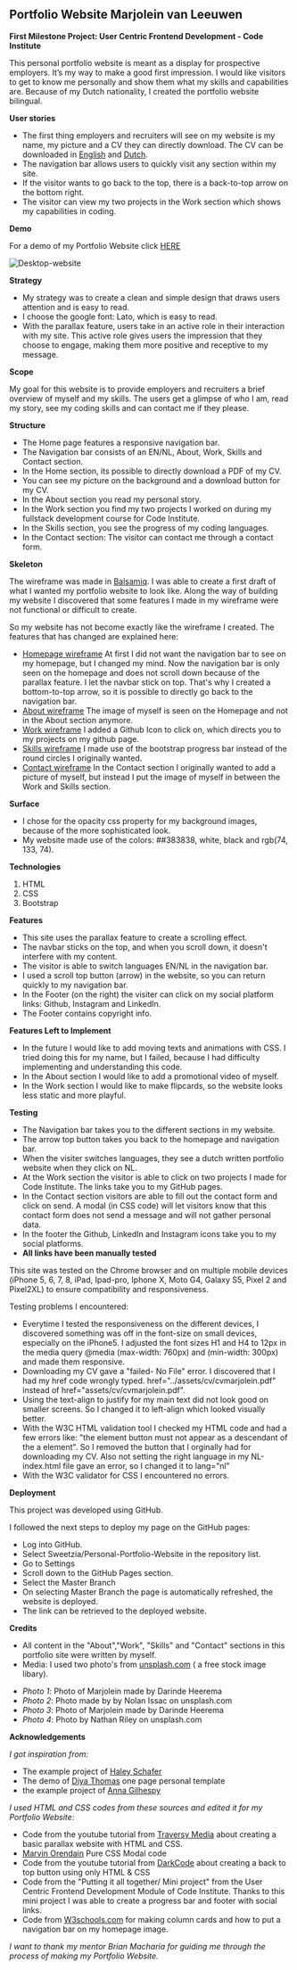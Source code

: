 
Portfolio Website Marjolein van Leeuwen
---------------------------------------
**First Milestone Project: User Centric Frontend Development - Code Institute**

This personal portfolio website is meant as a display for prospective employers. 
It’s my way to make a good first impression.
I would like visitors to get to know me personally and show them what my skills and capabilities are. 
Because of my Dutch nationality, I created the portfolio website bilingual. 

**User stories**

* The first thing employers and recruiters will see on my website is my name, my picture and a CV they can directly download.
The CV can be downloaded in [English][EN] and [Dutch][NL].
* The navigation bar allows users to quickly visit any section within my site.
* If the visitor wants to go back to the top, there is a back-to-top arrow on the bottom right.
* The visitor can view my two projects in the Work section which shows my capabilities in coding.

**Demo**

For a demo of my Portfolio Website click [HERE][DEMO]

![Desktop-website](/assets/images/Desktop-website.gif)

**Strategy**

* My strategy was to create a clean and simple design that draws users attention and is easy to read.
* I choose the google font: Lato, which is easy to read.
* With the parallax feature, users take in an active role in their interaction with my site. 
This active role gives users the impression that they choose to engage, making them more positive and receptive to my message.

**Scope**

My goal for this website is to provide employers and recruiters a brief overview of myself and my skills. 
The users get a glimpse of who I am, read my story, see my coding skills and can contact me if they please.

**Structure**

* The Home page features a responsive navigation bar. 
* The Navigation bar consists of an EN/NL, About, Work, Skills and Contact section.
* In the Home section, its possible to directly download a PDF of my CV.
* You can see my picture on the background and a download button for my CV.
* In the About section you read my personal story.
* In the Work section you find my two projects I worked on during my fullstack development course for Code Institute.
* In the Skills section, you see the progress of my coding languages.
* In the Contact section: The visitor can contact me through a contact form.


**Skeleton** 

The wireframe was made in [Balsamiq][Balsamiq]. I was able to create a first draft of what I wanted my portfolio website to look like.
Along the way of building my website I discovered that some features I made in my wireframe were not functional or difficult to create.

So my website has not become exactly like the wireframe I created.
The features that has changed are explained here:

* [Homepage wireframe][a] At first I did not want the navigation bar to see on my homepage, but I changed my mind. Now the navigation bar is only seen on the homepage and does not scroll down because of the parallax feature. I let the navbar stick on top. 
That's why I created a bottom-to-top arrow, so it is possible to directly go back to the navigation bar.
* [About wireframe][b] The image of myself is seen on the Homepage and not in the About section anymore. 
* [Work wireframe][c] I added a Github Icon to click on, which directs you to my projects on my github page. 
* [Skills wireframe][d] I made use of the bootstrap progress bar instead of the round circles I originally wanted. 
* [Contact wireframe][e] In the Contact section I originally wanted to add a picture of myself, but instead I put the image of myself in between the Work and Skills section.

**Surface**

* I chose for the opacity css property for my background images, because of the more sophisticated look. 
* My website made use of the colors: ##383838, white, black and rgb(74, 133, 74).

**Technologies**

1. HTML
2. CSS
3. Bootstrap

**Features**

* This site uses the parallax feature to create a scrolling effect. 
* The navbar sticks on the top, and when you scroll down, it doesn't interfere with my content.
* The visitor is able to switch languages EN/NL in the navigation bar.
* I used a scroll top button (arrow) in the website, so you can return quickly to my navigation bar.
* In the Footer (on the right) the visiter can click on my social platform links: Github, Instagram and LinkedIn.
* The Footer contains copyright info.

**Features Left to Implement**

* In the future I would like to add moving texts and animations with CSS. I tried doing this for my name, but I failed, because I had difficulty implementing and understanding this code. 
* In the About section I would like to add a promotional video of myself.
* In the Work section I would like to make flipcards, so the website looks less static and more playful.

**Testing**

- The Navigation bar takes you to the different sections in my website. 
- The arrow top button takes you back to the homepage and navigation bar. 
- When the visiter switches languages, they see a dutch written portfolio website when they click on NL. 
- At the Work section the visitor is able to click on two projects I made for Code Institute. 
The links take you to my GitHub pages.
- In the Contact section visitors are able to fill out the contact form and click on send. 
A modal (in CSS code) will let visitors know that this contact form does not send a message and will not gather personal data.
- In the footer the Github, LinkedIn and Instagram icons take you to my social platforms.
- **All links have been manually tested**

This site was tested on the Chrome browser and on multiple mobile devices (iPhone 5, 6, 7, 8, iPad, Ipad-pro, Iphone X, Moto G4, Galaxy S5, Pixel 2 and Pixel2XL) to ensure compatibility and responsiveness. 

Testing problems I encountered:
* Everytime I tested the responsiveness on the different devices, I discovered something was off in the font-size on small devices, especially on the iPhone5.
I adjusted the font sizes H1 and H4 to 12px in the media query @media (max-width: 760px) and (min-width: 300px) and made them responsive.
* Downloading my CV gave a "failed- No File" error. I discovered that I had my href code wrongly typed. href="../assets/cv/cvmarjolein.pdf" instead of href="assets/cv/cvmarjolein.pdf".
* Using the text-align to justify for my main text did not look good on smaller screens. 
So I changed it to left-align which looked visually better.
* With the W3C HTML validation tool I checked my HTML code and had a few errors like: "the element button must not appear as a descendant of the a element". So I removed the button that I orginally had for downloading my CV.
Also not setting the right language in my NL-index.html file gave an error, so I changed it to lang="nl"
* With the W3C validator for CSS I encountered no errors.

**Deployment**

This project was developed using GitHub.

I followed the next steps to deploy my page on the GitHub pages:

* Log into GitHub.
* Select Sweetzia/Personal-Portfolio-Website in the repository list.
* Go to Settings
* Scroll down to the GitHub Pages section.
* Select the Master Branch
* On selecting Master Branch the page is automatically refreshed, the website is deployed.
* The link can be retrieved to the deployed website.

**Credits**

* All content in the "About","Work", "Skills" and "Contact" sections in this portfolio site were written by myself.
* Media: I used two photo's from [unsplash.com][1] ( a free stock image libary).

- *Photo 1*: Photo of Marjolein made by Darinde Heerema
- *Photo 2*: Photo made by by Nolan Issac on unsplash.com
- *Photo 3*: Photo of Marjolein made by Darinde Heerema
- *Photo 4*: Photo by Nathan Riley on unsplash.com

**Acknowledgements**

*I got inspiration from:*
* The example project of [Haley Schafer][2]
* The demo of [Diya Thomas][3] one page personal template
* the example project of [Anna Gilhespy][4]

*I used HTML and CSS codes from these sources and edited it for my Portfolio Website:*
* Code from the youtube tutorial from [Traversy Media][5] about creating a basic parallax website with HTML and CSS. 
* [Marvin Orendain][6] Pure CSS Modal code
* Code from the youtube tutorial from [DarkCode][7] about creating a back to top button using only HTML & CSS
* Code from the "Putting it all together/ Mini project" from the User Centric Frontend Development Module of Code Institute. Thanks to this mini project I was able to create a progress bar and footer with social links.
* Code from [W3schools.com][8] for making column cards and how to put a navigation bar on my homepage image.



*I want to thank my mentor Brian Macharia for guiding me through the process of making my Portfolio Website.*



[DEMO]: <https://sweetzia.github.io/Personal-Portfolio-Website/>
[EN]: <https://github.com/Sweetzia/Personal-Portfolio-Website/blob/7f2d15e5145f431b878ef22e3ec3539b07ccfb1d/assets/cv/cvmarjolein.pdf>
[NL]: <https://github.com/Sweetzia/Personal-Portfolio-Website/blob/master/assets/cv/cvmarjolein-nl.pdf>
[Balsamiq]: <https://balsamiq.cloud/>

[a]: <https://github.com/Sweetzia/Personal-portfolio-website/blob/31421d60a047e4eef5cb25aebdeefed2674e2e13/wireframes/Home.png>
[b]: <https://github.com/Sweetzia/Personal-portfolio-website/blob/31421d60a047e4eef5cb25aebdeefed2674e2e13/wireframes/About.png>
[c]: <https://github.com/Sweetzia/Personal-portfolio-website/blob/31421d60a047e4eef5cb25aebdeefed2674e2e13/wireframes/Work.png>
[d]: <https://github.com/Sweetzia/Personal-portfolio-website/blob/31421d60a047e4eef5cb25aebdeefed2674e2e13/wireframes/Skills.png>
[e]: <https://github.com/Sweetzia/Personal-portfolio-website/blob/31421d60a047e4eef5cb25aebdeefed2674e2e13/wireframes/Contact.png>


[1]: <https://unsplash.com/>
[2]: <https://www.haleyschafer.com/>
[3]: <https://www.beingeorge.com/diya/>
[4]: <https://ajgreaves.github.io/portrait-artist/>
[5]: <https://www.youtube.com/watch?v=JttTcnidSdQ&t=4s>
[6]: <https://codepen.io/marv117/pen/WvZdGV/>
[7]: <https://www.youtube.com/watch?v=Vef9bxTilCU>
[8]: <https://w3schools.com>

